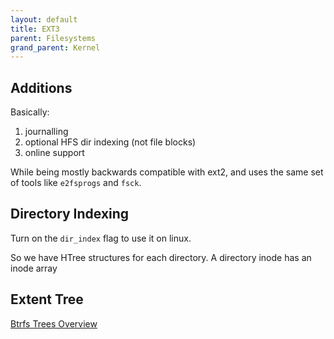 ```yaml
---
layout: default
title: EXT3
parent: Filesystems
grand_parent: Kernel
---
```


## Additions

Basically:

1. journalling
2. optional HFS dir indexing (not file blocks)
3. online support

While being mostly backwards compatible with ext2, and uses the same set of tools like `e2fsprogs` and `fsck`.

## Directory Indexing

Turn on the `dir_index` flag to use it on linux.

So we have HTree structures for each directory. A directory inode has an inode array 

## Extent Tree

[Btrfs Trees Overview](https://btrfs.wiki.kernel.org/index.php/Trees)
